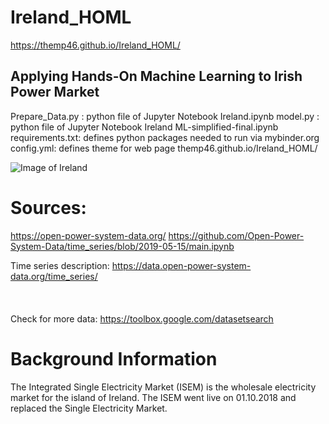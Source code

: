 # Ireland_HOML
https://themp46.github.io/Ireland_HOML/
## Applying Hands-On Machine Learning to Irish Power Market

Prepare_Data.py : python file of Jupyter Notebook Ireland.ipynb
model.py : python file of Jupyter Notebook Ireland ML-simplified-final.ipynb
requirements.txt: defines python packages needed to run via mybinder.org
config.yml: defines theme for web page themp46.github.io/Ireland_HOML/

![Image of Ireland](https://upload.wikimedia.org/wikipedia/commons/7/74/Ireland_%28MODIS%29.jpg)

# Sources:
https://open-power-system-data.org/
https://github.com/Open-Power-System-Data/time_series/blob/2019-05-15/main.ipynb
 
Time series description:
https://data.open-power-system-data.org/time_series/
<br>
<br>
<br>
<br>
Check for more data:
https://toolbox.google.com/datasetsearch

# Background Information
The Integrated Single Electricity Market (ISEM) is the wholesale electricity market for the island of Ireland.
The ISEM went live on 01.10.2018 and replaced the Single Electricity Market.
